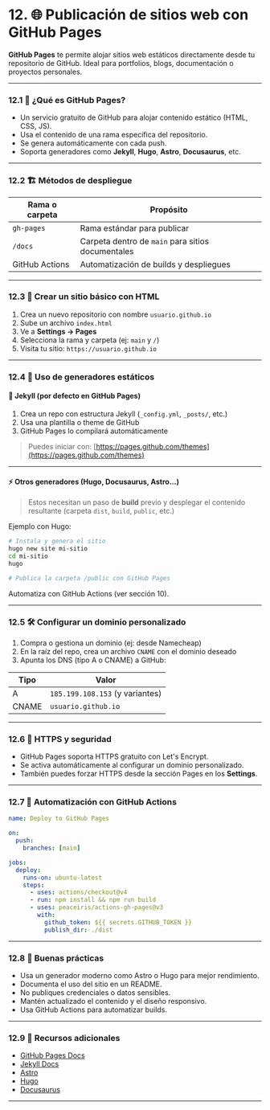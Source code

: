 # 12. 🌐 Publicación de sitios web con GitHub Pages

**GitHub Pages** te permite alojar sitios web estáticos directamente desde tu repositorio de GitHub. Ideal para portfolios, blogs, documentación o proyectos personales.

---

### 12.1 🧭 ¿Qué es GitHub Pages?

* Un servicio gratuito de GitHub para alojar contenido estático (HTML, CSS, JS).
* Usa el contenido de una rama específica del repositorio.
* Se genera automáticamente con cada push.
* Soporta generadores como **Jekyll**, **Hugo**, **Astro**, **Docusaurus**, etc.

---

### 12.2 🏗️ Métodos de despliegue

| Rama o carpeta | Propósito                                         |
| -------------- | ------------------------------------------------- |
| `gh-pages`     | Rama estándar para publicar                       |
| `/docs`        | Carpeta dentro de `main` para sitios documentales |
| GitHub Actions | Automatización de builds y despliegues            |

---

### 12.3 🧪 Crear un sitio básico con HTML

1. Crea un nuevo repositorio con nombre `usuario.github.io`
2. Sube un archivo `index.html`
3. Ve a **Settings → Pages**
4. Selecciona la rama y carpeta (ej: `main` y `/`)
5. Visita tu sitio: `https://usuario.github.io`

---

### 12.4 💎 Uso de generadores estáticos

#### 🧱 Jekyll (por defecto en GitHub Pages)

1. Crea un repo con estructura Jekyll (`_config.yml`, `_posts/`, etc.)
2. Usa una plantilla o theme de GitHub
3. GitHub Pages lo compilará automáticamente

> Puedes iniciar con: [https://pages.github.com/themes](https://pages.github.com/themes)

---

#### ⚡ Otros generadores (Hugo, Docusaurus, Astro...)

> Estos necesitan un paso de **build** previo y desplegar el contenido resultante (carpeta `dist`, `build`, `public`, etc.)

Ejemplo con Hugo:

```bash
# Instala y genera el sitio
hugo new site mi-sitio
cd mi-sitio
hugo

# Publica la carpeta /public con GitHub Pages
```

Automatiza con GitHub Actions (ver sección 10).

---

### 12.5 🛠️ Configurar un dominio personalizado

1. Compra o gestiona un dominio (ej: desde Namecheap)
2. En la raíz del repo, crea un archivo `CNAME` con el dominio deseado
3. Apunta los DNS (tipo A o CNAME) a GitHub:

| Tipo  | Valor                           |
| ----- | ------------------------------- |
| A     | `185.199.108.153` (y variantes) |
| CNAME | `usuario.github.io`             |

---

### 12.6 🔐 HTTPS y seguridad

* GitHub Pages soporta HTTPS gratuito con Let's Encrypt.
* Se activa automáticamente al configurar un dominio personalizado.
* También puedes forzar HTTPS desde la sección Pages en los **Settings**.

---

### 12.7 🧩 Automatización con GitHub Actions

```yaml
name: Deploy to GitHub Pages

on:
  push:
    branches: [main]

jobs:
  deploy:
    runs-on: ubuntu-latest
    steps:
      - uses: actions/checkout@v4
      - run: npm install && npm run build
      - uses: peaceiris/actions-gh-pages@v3
        with:
          github_token: ${{ secrets.GITHUB_TOKEN }}
          publish_dir: ./dist
```

---

### 12.8 📌 Buenas prácticas

* Usa un generador moderno como Astro o Hugo para mejor rendimiento.
* Documenta el uso del sitio en un README.
* No publiques credenciales o datos sensibles.
* Mantén actualizado el contenido y el diseño responsivo.
* Usa GitHub Actions para automatizar builds.

---

### 12.9 🧠 Recursos adicionales

* [GitHub Pages Docs](https://docs.github.com/en/pages)
* [Jekyll Docs](https://jekyllrb.com/docs/)
* [Astro](https://astro.build)
* [Hugo](https://gohugo.io/)
* [Docusaurus](https://docusaurus.io)

---
